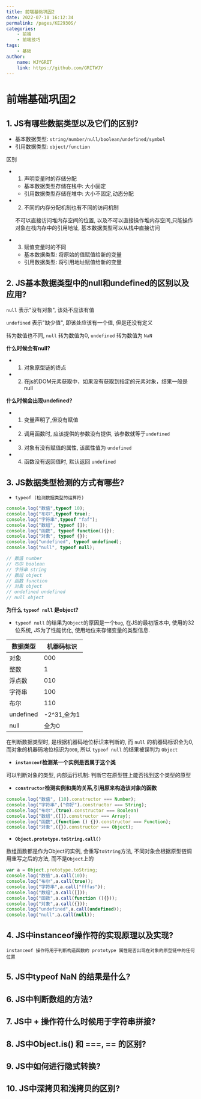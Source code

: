 ```yaml
---
title: 前端基础巩固2
date: 2022-07-10 16:12:34  
permalink: /pages/KE2930S/  
categories:
    - 前端
    - 前端技巧
tags:
    - 基础
author:  
    name: WJYGRIT   
    link: https://github.com/GRITWJY  
---
```


# 前端基础巩固2


## 1. JS有哪些数据类型以及它们的区别?

- 基本数据类型: `string/number/null/boolean/undefined/symbol`
- 引用数据类型: `object/function`

区别

- 1. 声明变量时的存储分配
    - 基本数据类型存储在栈中: 大小固定
    - 引用数据类型存储在堆中: 大小不固定,动态分配

- 2. 不同的内存分配机制也有不同的访问机制
    
    不可以直接访问堆内存空间的位置, 以及不可以直接操作堆内存空间,只能操作对象在栈内存中的引用地址, 基本数据类型可以从栈中直接访问
    
- 3. 赋值变量时的不同
    - 基本数据类型: 将原始的值赋值给新的变量
    - 引用数据类型: 将引用地址赋值给新的变量

## 2. JS基本数据类型中的null和undefined的区别以及应用?

`null` 表示"没有对象", 该处不应该有值

`undefined` 表示"缺少值", 即该处应该有一个值, 但是还没有定义

转为数值也不同, `null` 转为数值为0, `undefined` 转为数值为 `NaN`

**什么时候会有null?**

- 1. 对象原型链的终点
    
- 2. 在js的DOM元素获取中，如果没有获取到指定的元素对象，结果一般是null

**什么时候会出现undefined?**

- 1. 变量声明了,但没有赋值

- 2. 调用函数时, 应该提供的参数没有提供, 该参数就等于`undefined`

- 3. 对象有没有赋值的属性, 该属性值为 `undefined`
   
- 4. 函数没有返回值时, 默认返回 `undefined` 
    
## 3. JS数据类型检测的方式有哪些?

- `typeof (检测数据类型的运算符)`
```javascript
console.log("数值",typeof 10);
console.log("布尔",typeof true);
console.log("字符串",typeof "faf");
console.log("数组", typeof []);
console.log("函数", typeof function(){});
console.log("对象", typeof {});
console.log("undefined", typeof undefined);
console.log("null", typeof null);

// 数值 number
// 布尔 boolean
// 字符串 string
// 数组 object
// 函数 function
// 对象 object
// undefined undefined
// null object
```

**为什么 `typeof null` 是object?**

- `typeof null` 的结果为`Object`的原因是一个`bug`, 在JS的最初版本中, 使用的32位系统, JS为了性能优化, 使用地位来存储变量的类型信息.

|数据类型|机器码标识|
|----|----|
|对象|000 |
|整数|1|
|浮点数|010|
|字符串|100|
|布尔|110|
|undefined|-2^31,全为1|
|null|全为0|

在判断数据类型时, 是根据机器码地位标识来判断的, 而 `null` 的机器码标识全为0, 而对象的机器码地位标识为`000`, 所以 `typeof null` 的结果被误判为 `Object`

- **`instanceof`检测某一个实例是否属于这个类**

可以判断对象的类型, 内部运行机制: 判断它在原型链上能否找到这个类型的原型

- **`constructor`检测实例和类的关系,引用原来构造该对象的函数**
```javascript
console.log("数值", (10).constructor === Number);
console.log("字符串",("你好").constructor === String);
console.log("布尔",(true).constructor === Boolean)
console.log("数组",([]).constructor === Array);
console.log("函数",(function () {}).constructor === Function);
console.log("对象",({}).constructor === Object);
```


- **`Object.prototype.toString.call()`**

数组函数都是作为Object的实例, 会重写`toString`方法, 不同对象会根据原型链调用重写之后的方法, 而不是`Object`上的

```javascript
var a = Object.prototype.toString;
console.log("数值",a.call(10));
console.log("布尔",a.call(true));
console.log("字符串",a.call("fffas"));
console.log("数组",a.call([]));
console.log("函数",a.call(function (){}));
console.log("对象",a.call({}));
console.log("undefined",a.call(undefined));
console.log("null",a.call(null));
```

## 4. JS中instanceof操作符的实现原理以及实现?

`instanceof 操作符用于判断构造函数的 prototype 属性是否出现在对象的原型链中的任何位置`


## 5. JS中typeof NaN 的结果是什么?

## 6. JS中判断数组的方法?

## 7. JS中 + 操作符什么时候用于字符串拼接?

## 8. JS中Object.is() 和 ===, == 的区别?

## 9. JS中如何进行隐式转换?

## 10. JS中深拷贝和浅拷贝的区别?
